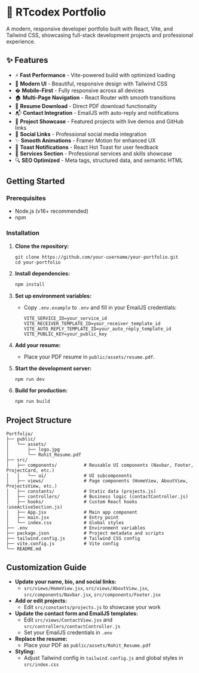 # 🌟 RTcodex Portfolio

A modern, responsive developer portfolio built with React, Vite, and Tailwind CSS, showcasing full-stack development projects and professional experience.

## ✨ Features

- ⚡ **Fast Performance** - Vite-powered build with optimized loading
- 🎨 **Modern UI** - Beautiful, responsive design with Tailwind CSS
- � **Mobile-First** - Fully responsive across all devices
- 🏠 **Multi-Page Navigation** - React Router with smooth transitions
- 📄 **Resume Download** - Direct PDF download functionality
- 📬 **Contact Integration** - EmailJS with auto-reply and notifications
- 💼 **Project Showcase** - Featured projects with live demos and GitHub links
- 🔗 **Social Links** - Professional social media integration
- ✨ **Smooth Animations** - Framer Motion for enhanced UX
- 🍞 **Toast Notifications** - React Hot Toast for user feedback
- 🎯 **Services Section** - Professional services and skills showcase
- 🔍 **SEO Optimized** - Meta tags, structured data, and semantic HTML

## Getting Started

### Prerequisites
- Node.js (v16+ recommended)
- npm

### Installation

1. **Clone the repository:**
   ```
   git clone https://github.com/your-username/your-portfolio.git
   cd your-portfolio
   ```

2. **Install dependencies:**
   ```sh
   npm install
   ```

3. **Set up environment variables:**
   - Copy `.env.example` to `.env` and fill in your EmailJS credentials:
     ```env
     VITE_SERVICE_ID=your_service_id
     VITE_RECEIVER_TEMPLATE_ID=your_receiver_template_id
     VITE_AUTO_REPLY_TEMPLATE_ID=your_auto_reply_template_id
     VITE_PUBLIC_KEY=your_public_key
     ```

4. **Add your resume:**
   - Place your PDF resume in `public/assets/resume.pdf`.

5. **Start the development server:**
   ```sh
   npm run dev
   ```

6. **Build for production:**
   ```sh
   npm run build
   ```

## Project Structure

```
Portfolio/
├── public/
│   └── assets/
│       ├── logo.jpg
│       └── Rohit_Resume.pdf
├── src/
│   ├── components/          # Reusable UI components (Navbar, Footer, ProjectCard, etc.)
│   │   └── ui/              # UI subcomponents
│   ├── views/               # Page components (HomeView, AboutView, ProjectsView, etc.)
│   ├── constants/           # Static data (projects.js)
│   ├── controllers/         # Business logic (contactController.js)
│   ├── hooks/               # Custom React hooks (useActiveSection.js)
│   ├── App.jsx              # Main app component
│   ├── main.jsx             # Entry point
│   └── index.css            # Global styles
├── .env                     # Environment variables
├── package.json             # Project metadata and scripts
├── tailwind.config.js       # Tailwind CSS config
├── vite.config.js           # Vite config
└── README.md
```

## Customization Guide

- **Update your name, bio, and social links:**
  - `src/views/HomeView.jsx`, `src/views/AboutView.jsx`, `src/components/Navbar.jsx`, `src/components/Footer.jsx`
- **Add or edit projects:**
  - Edit `src/constants/projects.js` to showcase your work
- **Update the contact form and EmailJS templates:**
  - Edit `src/views/ContactView.jsx` and `src/controllers/contactController.js`
  - Set your EmailJS credentials in `.env`
- **Replace the resume:**
  - Place your PDF as `public/assets/Rohit_Resume.pdf`
- **Styling:**
  - Adjust Tailwind config in `tailwind.config.js` and global styles in `src/index.css`
